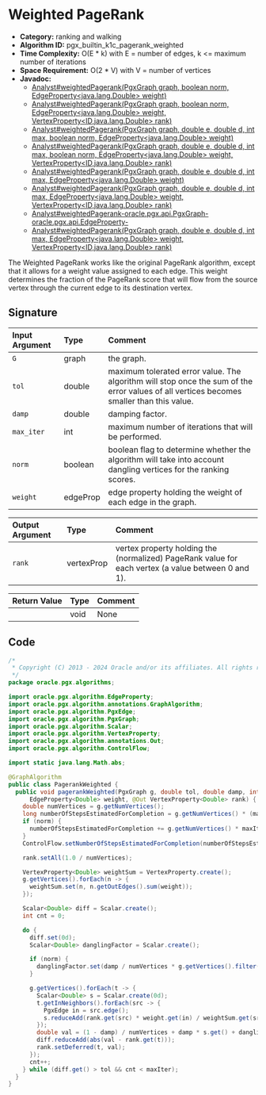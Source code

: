 # Weighted PageRank

- **Category:** ranking and walking
- **Algorithm ID:** pgx_builtin_k1c_pagerank_weighted
- **Time Complexity:** O(E * k) with E = number of edges, k <= maximum number of iterations
- **Space Requirement:** O(2 * V) with V = number of vertices
- **Javadoc:** 
  - [Analyst#weightedPagerank(PgxGraph graph, boolean norm, EdgeProperty<java.lang.Double> weight)](https://docs.oracle.com/en/database/oracle/property-graph/24.3/spgjv/oracle/pgx/api/Analyst.html#weightedPagerank-oracle.pgx.api.PgxGraph-double-double-int-boolean-oracle.pgx.api.EdgeProperty-oracle.pgx.api.VertexProperty-)
  - [Analyst#weightedPagerank(PgxGraph graph, boolean norm, EdgeProperty<java.lang.Double> weight, VertexProperty<ID,java.lang.Double> rank)](https://docs.oracle.com/en/database/oracle/property-graph/24.3/spgjv/oracle/pgx/api/Analyst.html#weightedPagerank-oracle.pgx.api.PgxGraph-boolean-oracle.pgx.api.EdgeProperty-oracle.pgx.api.VertexProperty-)
  - [Analyst#weightedPagerank(PgxGraph graph, double e, double d, int max, boolean norm, EdgeProperty<java.lang.Double> weight)](https://docs.oracle.com/en/database/oracle/property-graph/24.3/spgjv/oracle/pgx/api/Analyst.html#weightedPagerank-oracle.pgx.api.PgxGraph-double-double-int-boolean-oracle.pgx.api.EdgeProperty-)
  - [Analyst#weightedPagerank(PgxGraph graph, double e, double d, int max, boolean norm, EdgeProperty<java.lang.Double> weight, VertexProperty<ID,java.lang.Double> rank)](https://docs.oracle.com/en/database/oracle/property-graph/24.3/spgjv/oracle/pgx/api/Analyst.html#weightedPagerank-oracle.pgx.api.PgxGraph-double-double-int-boolean-oracle.pgx.api.EdgeProperty-oracle.pgx.api.VertexProperty-)
  - [Analyst#weightedPagerank(PgxGraph graph, double e, double d, int max, EdgeProperty<java.lang.Double> weight)](https://docs.oracle.com/en/database/oracle/property-graph/24.3/spgjv/oracle/pgx/api/Analyst.html#weightedPagerank-oracle.pgx.api.PgxGraph-double-double-int-boolean-oracle.pgx.api.EdgeProperty-oracle.pgx.api.VertexProperty-)
  - [Analyst#weightedPagerank(PgxGraph graph, double e, double d, int max, EdgeProperty<java.lang.Double> weight, VertexProperty<ID,java.lang.Double> rank)](https://docs.oracle.com/en/database/oracle/property-graph/24.3/spgjv/oracle/pgx/api/Analyst.html#weightedPagerank-oracle.pgx.api.PgxGraph-double-double-int-oracle.pgx.api.EdgeProperty-oracle.pgx.api.VertexProperty-)
  - [Analyst#weightedPagerank-oracle.pgx.api.PgxGraph-oracle.pgx.api.EdgeProperty-](https://docs.oracle.com/en/database/oracle/property-graph/24.3/spgjv/oracle/pgx/api/Analyst.html#weightedPagerank(PgxGraph%20graph,%20EdgeProperty%3Cjava.lang.Double%3E%20weight))
  - [Analyst#weightedPagerank(PgxGraph graph, double e, double d, int max, EdgeProperty<java.lang.Double> weight, VertexProperty<ID,java.lang.Double> rank)](https://docs.oracle.com/en/database/oracle/property-graph/22.4/spgjv/oracle/pgx/api/Analyst.html#weightedPagerank-oracle.pgx.api.PgxGraph-double-double-int-oracle.pgx.api.EdgeProperty-oracle.pgx.api.VertexProperty-)

The Weighted PageRank works like the original PageRank algorithm, except that it allows for a weight value assigned to each edge. This weight determines the fraction of the PageRank score that will flow from the source vertex through the current edge to its destination vertex.


## Signature

| Input Argument | Type | Comment |
| :--- | :--- | :--- |
| `G` | graph | the graph. |
| `tol` | double | maximum tolerated error value. The algorithm will stop once the sum of the error values of all vertices becomes smaller than this value. |
| `damp` | double | damping factor. |
| `max_iter` | int | maximum number of iterations that will be performed. |
| `norm` | boolean | boolean flag to determine whether the algorithm will take into account dangling vertices for the ranking scores. |
| `weight` | edgeProp<double> | edge property holding the weight of each edge in the graph. |

| Output Argument | Type | Comment |
| :--- | :--- | :--- |
| `rank` | vertexProp<double> | vertex property holding the (normalized) PageRank value for each vertex (a value between 0 and 1). |

| Return Value | Type | Comment |
| :--- | :--- | :--- |
| | void | None |

## Code

```java
/*
 * Copyright (C) 2013 - 2024 Oracle and/or its affiliates. All rights reserved.
 */
package oracle.pgx.algorithms;

import oracle.pgx.algorithm.EdgeProperty;
import oracle.pgx.algorithm.annotations.GraphAlgorithm;
import oracle.pgx.algorithm.PgxEdge;
import oracle.pgx.algorithm.PgxGraph;
import oracle.pgx.algorithm.Scalar;
import oracle.pgx.algorithm.VertexProperty;
import oracle.pgx.algorithm.annotations.Out;
import oracle.pgx.algorithm.ControlFlow;

import static java.lang.Math.abs;

@GraphAlgorithm
public class PagerankWeighted {
  public void pagerankWeighted(PgxGraph g, double tol, double damp, int maxIter, boolean norm,
      EdgeProperty<Double> weight, @Out VertexProperty<Double> rank) {
    double numVertices = g.getNumVertices();
    long numberOfStepsEstimatedForCompletion = g.getNumVertices() * (maxIter * 2 + 2) + maxIter;
    if (norm) {
      numberOfStepsEstimatedForCompletion += g.getNumVertices() * maxIter;
    }
    ControlFlow.setNumberOfStepsEstimatedForCompletion(numberOfStepsEstimatedForCompletion);

    rank.setAll(1.0 / numVertices);

    VertexProperty<Double> weightSum = VertexProperty.create();
    g.getVertices().forEach(n -> {
      weightSum.set(n, n.getOutEdges().sum(weight));
    });

    Scalar<Double> diff = Scalar.create();
    int cnt = 0;

    do {
      diff.set(0d);
      Scalar<Double> danglingFactor = Scalar.create();

      if (norm) {
        danglingFactor.set(damp / numVertices * g.getVertices().filter(v -> v.getOutDegree() == 0).sum(rank));
      }

      g.getVertices().forEach(t -> {
        Scalar<Double> s = Scalar.create(0d);
        t.getInNeighbors().forEach(src -> {
          PgxEdge in = src.edge();
          s.reduceAdd(rank.get(src) * weight.get(in) / weightSum.get(src));
        });
        double val = (1 - damp) / numVertices + damp * s.get() + danglingFactor.get();
        diff.reduceAdd(abs(val - rank.get(t)));
        rank.setDeferred(t, val);
      });
      cnt++;
    } while (diff.get() > tol && cnt < maxIter);
  }
}
```
